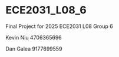 # ECE2031_L08_6
Final Project for 2025 ECE2031 L08 Group 6

Kevin Niu
4706365696

Dan Galea
9177699559
